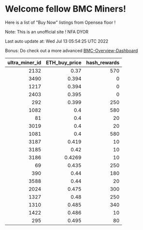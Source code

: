 # Welcome fellow BMC Miners!
Here is a list of "Buy Now" listings from Opensea floor !

Note: This is an unofficial site ! NFA DYOR

Last auto update at: Wed Jul 13 05:54:25 UTC 2022

Bonus: Do check out a more advanced [BMC-Overview-Dashboard](https://dune.com/defifunk/BMC-Overview-Dashboard)


|   ultra_miner_id |   ETH_buy_price |   hash_rewards |
|-----------------:|----------------:|---------------:|
|             2132 |          0.37   |            570 |
|             3490 |          0.394  |              0 |
|             1217 |          0.394  |              0 |
|             2403 |          0.395  |              0 |
|              292 |          0.399  |            250 |
|             1082 |          0.4    |            580 |
|               81 |          0.4    |             20 |
|             3019 |          0.4    |             20 |
|             1081 |          0.4    |            580 |
|             3187 |          0.419  |             10 |
|             3185 |          0.42   |             10 |
|             3186 |          0.4269 |             10 |
|               69 |          0.435  |            250 |
|              390 |          0.44   |            180 |
|             3588 |          0.44   |             20 |
|             2024 |          0.475  |            300 |
|             1327 |          0.48   |            250 |
|             1310 |          0.485  |            340 |
|             1422 |          0.486  |             10 |
|              295 |          0.495  |             80 |